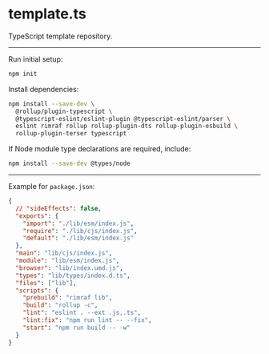 # template.ts

TypeScript template repository.

---

Run initial setup:

```sh
npm init
```

Install dependencies:

```sh
npm install --save-dev \
  @rollup/plugin-typescript \
  @typescript-eslint/eslint-plugin @typescript-eslint/parser \
  eslint rimraf rollup rollup-plugin-dts rollup-plugin-esbuild \
  rollup-plugin-terser typescript
```

If Node module type declarations are required, include:

```sh
npm install --save-dev @types/node
```

---

Example for `package.json`:

```json
{
  // "sideEffects": false,
  "exports": {
    "import": "./lib/esm/index.js",
    "require": "./lib/cjs/index.js",
    "default": "./lib/esm/index.js"
  },
  "main": "lib/cjs/index.js",
  "module": "lib/esm/index.js",
  "browser": "lib/index.umd.js",
  "types": "lib/types/index.d.ts",
  "files": ["lib"],
  "scripts": {
    "prebuild": "rimraf lib",
    "build": "rollup -c",
    "lint": "eslint . --ext .js,.ts",
    "lint:fix": "npm run lint -- --fix",
    "start": "npm run build -- -w"
  }
}
```
